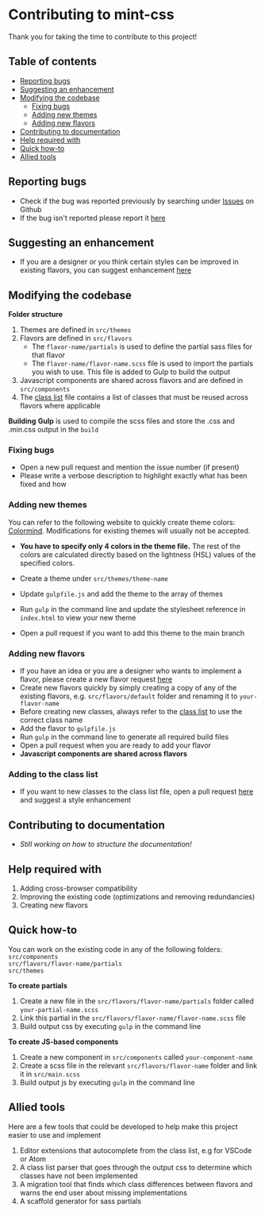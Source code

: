 # Contributing to mint-css
Thank you for taking the time to contribute to this project!

## Table of contents

* [Reporting bugs](#reporting-bugs)
* [Suggesting an enhancement](#suggesting-an-enhancement)
* [Modifying the codebase](#modifying-the-codebase)
    - [Fixing bugs](#fixing-bugs)
    - [Adding new themes](#adding-new-themes)
    - [Adding new flavors](#adding-new-flavors)
* [Contributing to documentation](#contributing-to-documentation)
* [Help required with](#help-required-with)
* [Quick how-to](#quick-how-to)
* [Allied tools](#allied-tools)

## Reporting bugs
* Check if the bug was reported previously by searching under [Issues](https://github.com/Saunved/mint-css/issues) on Github
* If the bug isn't reported please report it [here](https://github.com/Saunved/mint-css/issues/new/choose)

## Suggesting an enhancement
* If you are a designer or you think certain styles can be improved in existing flavors, you can suggest enhancement [here](https://github.com/Saunved/mint-css/issues/new/choose)

## Modifying the codebase

**Folder structure**
1) Themes are defined in ```src/themes```
2) Flavors are defined in ```src/flavors```
    - The ```flavor-name/partials``` is used to define the partial sass files for that flavor
    - The ```flavor-name/flavor-name.scss``` file is used to import the partials you wish to use. This file is added to Gulp to build the output 
3) Javascript components are shared across flavors and are defined in ```src/components```
4) The [class list](./docs/class-list) file contains a list of classes that must be reused across flavors where applicable 

**Building**
**Gulp** is used to compile the scss files and store the .css and .min.css output in the ```build```

### Fixing bugs
* Open a new pull request and mention the issue number (if present)
* Please write a verbose description to highlight exactly what has been fixed and how

### Adding new themes
You can refer to the following website to quickly create theme colors: [Colormind](http://colormind.io/template/material-dashboard/). Modifications for existing themes will usually not be accepted. 
* **You have to specify only 4 colors in the theme file.** The rest of the colors are calculated directly based on the lightness (HSL) values of the specified colors.

* Create a theme under ```src/themes/theme-name```
* Update ```gulpfile.js``` and add the theme to the array of themes
* Run ```gulp``` in the command line and update the stylesheet reference in ```index.html``` to view your new theme
* Open a pull request if you want to add this theme to the main branch

### Adding new flavors
* If you have an idea or you are a designer who wants to implement a flavor, please create a new flavor request [here](https://github.com/Saunved/mint-css/issues/new/choose)
* Create new flavors quickly by simply creating a copy of any of the existing flavors, e.g. ```src/flavors/default``` folder and renaming it to ```your-flavor-name```
* Before creating new classes, always refer to the [class list](./docs/class-list.md) to use the correct class name
* Add the flavor to ```gulpfile.js```
* Run ```gulp``` in the command line to generate all required build files
* Open a pull request when you are ready to add your flavor
* **Javascript components are shared across flavors**

### Adding to the class list
* If you want to new classes to the class list file, open a pull request [here](https://github.com/Saunved/mint-css/issues/new/choose) and suggest a style enhancement

## Contributing to documentation
* *Still working on how to structure the documentation!*

## Help required with
1. Adding cross-browser compatibility
2. Improving the existing code (optimizations and removing redundancies)
3. Creating new flavors

## Quick how-to
You can work on the existing code in any of the following folders:  
```src/components```  
```src/flavors/flavor-name/partials```    
```src/themes```

**To create partials**
1. Create a new file in the ```src/flavors/flavor-name/partials``` folder called ```your-partial-name.scss```
2. Link this partial in the ```src/flavors/flavor-name/flavor-name.scss``` file
3. Build output css by executing ```gulp``` in the command line

**To create JS-based components**
1. Create a new component in ```src/components``` called ```your-component-name```
2. Create a scss file in the relevant ```src/flavors/flavor-name``` folder and link it in ```src/main.scss```
3. Build output js by executing ```gulp``` in the command line

## Allied tools
Here are a few tools that could be developed to help make this project easier to use and implement
1) Editor extensions that autocomplete from the class list, e.g for VSCode or Atom
2) A class list parser that goes through the output css to determine which classes have not been implemented
3) A migration tool that finds which class differences between flavors and warns the end user about missing implementations
4) A scaffold generator for sass partials